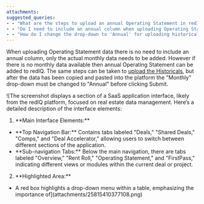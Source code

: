 ```yaml
---
attachments: 
suggested_queries:
- - "What are the steps to upload an annual Operating Statement in redIQ?"
- - "Do I need to include an annual column when uploading Operating Statement data?"
- - "How do I change the drop-down to 'Annual' for uploading historical data in redIQ?"
---
```

When uploading Operating Statement data there is no need to include an annual column, only the actual monthly data needs to be added. However if there is no monthly data available then annual Operating Statement can be added to redIQ. The same steps can be taken to [upload the Historicals](https://rediq.zendesk.com/hc/en-us/articles/360036412071), but after the data has been copied and pasted into the platform the "Monthly" drop-down must be changed to "Annual" before clicking Submit.

![The screenshot displays a section of a SaaS application interface, likely from the redIQ platform, focused on real estate data management. Here’s a detailed description of the interface elements:
1. \*\*Main Interface Elements:\*\*
- \*\*Top Navigation Bar:\*\* Contains tabs labeled "Deals," "Shared Deals," "Comps," and "Deal Accelerator," allowing users to switch between different sections of the application.
- \*\*Sub-navigation Tabs:\*\* Below the main navigation, there are tabs labeled "Overview," "Rent Roll," "Operating Statement," and "FirstPass," indicating different views or modules within the current deal or project.
2. \*\*Highlighted Area:\*\*
- A red box highlights a drop-down menu within a table, emphasizing the importance of](attachments/25815410377108.png)